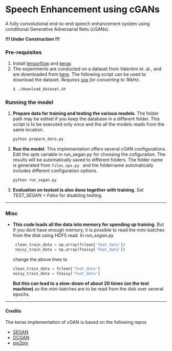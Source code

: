 # Speech Enhancement using cGANs 
A fully convolutional end-to-end speech enhancement system using conditional Generative Adversarial Nets (cGANs).

__!!! Under Construction !!!__

### Pre-requisites
1. Install [tensorflow](https://www.tensorflow.org/) and [keras](https://keras.io/)
2. The experiments are conducted on a dataset from Valentini et. al.,  and are downloaded from [here](https://datashare.is.ed.ac.uk/handle/10283/1942). The following script can be used to download the dataset. *Requires [sox](http://sox.sourceforge.net/) for converting to 16kHz*.
    ```bash
    $ ./download_dataset.sh
    ```

### Running the model
1. **Prepare data for training and testing the various models**. The folder path may be edited if you keep the database in a different folder. This script is to be executed only once and the all the models reads from the same location.
    ```python
    python prepare_data.py
    ```
2. **Run the model**. This implementation offers several cGAN configurations. Edit the *opts* variable in run_segan.py for choosing the cofiguration. The results will be automatically saved to different folders. The folder name is generated from ```files_ops.py ``` and the foldername automatically includes different configuration options.
    ```python
    python run_segan.py
    ```
3. **Evaluation on testset is also done together with training**. Set *TEST_SEGAN = False* for disabling testing. 
----
### Misc
* **This code loads all the data into memory for speeding up training**. But if you dont have enough memory, it is possible  to read the mini-batches from the disk using HDF5 read. In *run_segan.py* 
    ```python
     clean_train_data = np.array(fclean['feat_data'])
     noisy_train_data = np.array(fnoisy['feat_data'])
     ```
    change the above lines to 
    ```python
    clean_train_data = fclean['feat_data']
    noisy_train_data = fnoisy['feat_data']
    ```
    **But this can lead to a slow-down of about 20 times (on the test machine)** as the mini-batches are to be read from the     disk over several epochs.
---- 
#### Credits
The keras implementation of cGAN is based on the following repos
* [SEGAN](https://github.com/santi-pdp/segan)
* [DCGAN](https://github.com/carpedm20/DCGAN-tensorflow)
* [pix2pix](https://github.com/phillipi/pix2pix)
